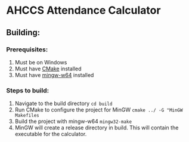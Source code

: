 # AHCCS Attendance Calculator

## Building:

### Prerequisites:
1. Must be on Windows
2. Must have [CMake](https://cmake.org/download/) installed
3. Must have [mingw-w64](http://www.mingw-w64.org/doku.php) installed

### Steps to build:
1. Navigate to the build directory ```cd build```
2. Run CMake to configure the project for MinGW ```cmake ../ -G "MinGW Makefiles```
3. Build the project with mingw-w64 ```mingw32-make```
4. MinGW will create a release directory in build. This will contain the executable for the calculator.
